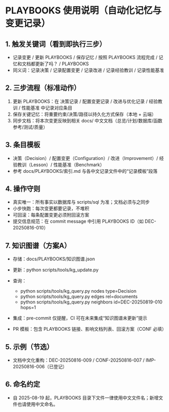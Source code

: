 # PLAYBOOKS 使用说明（自动化记忆与变更记录）

## 1. 触发关键词（看到即执行三步）
- 记录变更 / 更新 PLAYBOOKS / 保存记忆 / 按照 PLAYBOOKS 流程完成 / 记忆和文档都更新了吗？ / PLAYBOOKS
- 同义词：记录决策 / 记录配置变更 / 记录改进 / 记录经验教训 / 记录性能基准

## 2. 三步流程（标准动作）
1. 更新 PLAYBOOKS：在 决策记录 / 配置变更记录 / 改进与优化记录 / 经验教训 / 性能基准 中记录对应条目
1. 保存关键记忆：将重要约束/决策/路径以持久化方式保存（本地 + 云端）
1. 同步文档：将本次变更反映到相关 docs/ 中文文档（总览/计划/数据库/函数参考/测试/质量）

## 3. 条目模板
- 决策（Decision）/ 配置变更（Configuration）/ 改进（Improvement）/ 经验教训（Lesson）/ 性能基准（Benchmark）
- 参考 docs/PLAYBOOKS/索引.md 与各中文记录文件中的“记录模板”段落

## 4. 操作守则
- 真实唯一：所有事实以数据库与 scripts/sql 为准；文档必须与之同步
- 小步快跑：每次变更都要记录，不堆积
- 可回滚：每条配置变更必须附回滚方案
- 提交信息规范：在 commit message 中引用 PLAYBOOKS ID（如 DEC-20250816-010）

## 7. 知识图谱（方案A）
- 存储：docs/PLAYBOOKS/知识图谱.json
- 更新：python scripts/tools/kg_update.py
- 查询：
  - python scripts/tools/kg_query.py nodes type=Decision
  - python scripts/tools/kg_query.py edges rel=documents
  - python scripts/tools/kg_query.py neighbors id=DEC-20250819-010 hops=1
- 集成：pre-commit 仅提醒，CI 可在未来集成“知识图谱未更新”提示

- PR 模板：包含 PLAYBOOKS 链接、影响文档列表、回滚方案（CONF 必填）

## 5. 示例（节选）
- 文档中文化重构：DEC-20250816-009 / CONF-20250816-007 / IMP-20250816-006（已登记）

## 6. 命名约定
- 自 2025-08-19 起，PLAYBOOKS 目录下文件一律使用中文文件名；新增文件也请使用中文命名。

